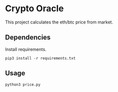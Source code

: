 # Crypto Oracle
This project calculates the eth/btc price from market.
## Dependencies
Install requirements.
```
pip3 install -r requirements.txt
```
## Usage
```
python3 price.py
```